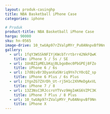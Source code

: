 ```yaml
---
layout: produk-casinghp
title: NBA Basketball iPhone Case
categories: iphone

# Produk
product-title: NBA Basketball iPhone Case
harga: 90000
sku: hn-0565
image-drive: 10_twUAp97rZValpMYr_Pu0ANnpvBf9Nn
gallery:
  - url: 1fqY3WSSkNFIYjKWcbTrrtbrr42NkFQwK
    title: iPhone 5 / 5s / SE
  - url: 1UnBZIpMELbKqjBLbgoBec0PbGPEj8FZo
    title: iPhone 6 / 6s
  - url: 17d0ivBr3DyanXaSNriq9Yn7cY0cQZ_sp
    title: iPhone 6 Plus / 6s Plus
  - url: 1YgnZG7ZXrDh_Ut-rj5H1c2XhMeDgAxVL
    title: iPhone 7 / 8
  - url: 13Z3NsC3RJccroYTVvz9HgImKG6VZPC3K
    title: iPhone 7 Plus / 8 Plus
  - url: 10_twUAp97rZValpMYr_Pu0ANnpvBf9Nn
    title: iPhone X
---
```

